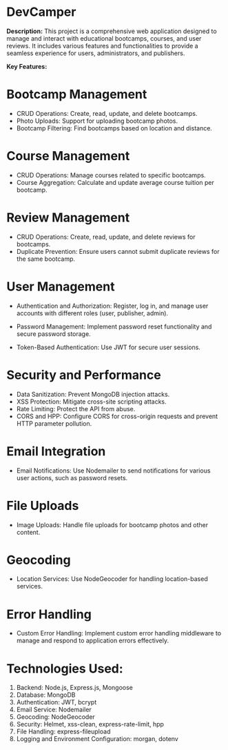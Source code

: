 # DevCamper

**Description:**
This project is a comprehensive web application designed to manage and interact with educational bootcamps, courses, and user reviews. It includes various features and functionalities to provide a seamless experience for users, administrators, and publishers.

**Key Features:**

# Bootcamp Management

- CRUD Operations: Create, read, update, and delete bootcamps.
- Photo Uploads: Support for uploading bootcamp photos.
- Bootcamp Filtering: Find bootcamps based on location and distance.

# Course Management

- CRUD Operations: Manage courses related to specific bootcamps.
- Course Aggregation: Calculate and update average course tuition per bootcamp.

# Review Management

- CRUD Operations: Create, read, update, and delete reviews for bootcamps.
- Duplicate Prevention: Ensure users cannot submit duplicate reviews for the same bootcamp.

# User Management

- Authentication and Authorization: Register, log in, and manage user accounts with different roles (user, publisher, admin).

- Password Management: Implement password reset functionality and secure password storage.

- Token-Based Authentication: Use JWT for secure user sessions.

# Security and Performance

- Data Sanitization: Prevent MongoDB injection attacks.
- XSS Protection: Mitigate cross-site scripting attacks.
- Rate Limiting: Protect the API from abuse.
- CORS and HPP: Configure CORS for cross-origin requests and prevent HTTP parameter pollution.

# Email Integration

- Email Notifications: Use Nodemailer to send notifications for various user actions, such as password resets.

# File Uploads

- Image Uploads: Handle file uploads for bootcamp photos and other content.

# Geocoding

- Location Services: Use NodeGeocoder for handling location-based services.

# Error Handling

- Custom Error Handling: Implement custom error handling middleware to manage and respond to application errors effectively.

# Technologies Used:

1. Backend: Node.js, Express.js, Mongoose
2. Database: MongoDB
3. Authentication: JWT, bcrypt
4. Email Service: Nodemailer
5. Geocoding: NodeGeocoder
6. Security: Helmet, xss-clean, express-rate-limit, hpp
7. File Handling: express-fileupload
8. Logging and Environment Configuration: morgan, dotenv
